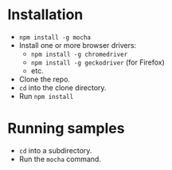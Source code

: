 # Installation

* `npm install -g mocha`
* Install one or more browser drivers:
  * `npm install -g chromedriver`
  * `npm install -g geckodriver` (for Firefox)
  * etc.
* Clone the repo.
* `cd` into the clone directory.
* Run `npm install`

# Running samples

* `cd` into a subdirectory.
* Run the `mocha` command.
